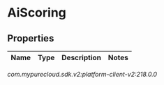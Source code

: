 # AiScoring


## Properties

| Name | Type | Description | Notes |
| ------------ | ------------- | ------------- | ------------- |




_com.mypurecloud.sdk.v2:platform-client-v2:218.0.0_

